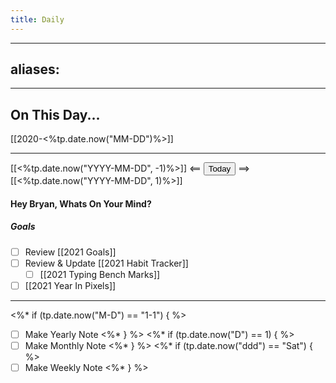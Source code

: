 ---title: Daily---
---
aliases: 
  - 
---

## On This Day...

[[2020-<%tp.date.now("MM-DD")%>]]

---

[[<%tp.date.now("YYYY-MM-DD", -1)%>]] <== <button class="date_button_today">Today</button> ==> [[<%tp.date.now("YYYY-MM-DD", 1)%>]]

#### Hey Bryan, Whats On Your Mind? 

##### Goals

- [ ] Review [[2021 Goals]]
- [ ] Review & Update [[2021 Habit Tracker]]
	- [ ] [[2021 Typing Bench Marks]]
- [ ] [[2021 Year In Pixels]]

---

<%* if (tp.date.now("M-D") == "1-1") { %>
- [ ] Make Yearly Note
<%* } %>
<%* if (tp.date.now("D") == 1) { %>
- [ ] Make Monthly Note
<%* } %>
<%* if (tp.date.now("ddd") == "Sat") { %>
- [ ] Make Weekly Note
<%* } %>
